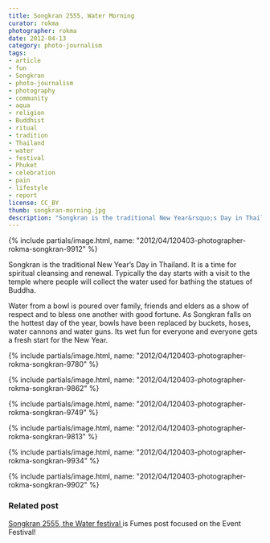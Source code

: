 ```yaml
---
title: Songkran 2555, Water Morning
curator: rokma
photographer: rokma
date: 2012-04-13
category: photo-journalism
tags:
- article
- fun
- Songkran
- photo-journalism
- photography
- community
- aqua
- religion
- Buddhist
- ritual
- tradition
- Thailand
- water
- festival
- Phuket
- celebration
- pain
- lifestyle
- report
license: CC_BY
thumb: songkran-morning.jpg
description: "Songkran is the traditional New Year&rsquo;s Day in Thailand. It is a time for spiritual cleansing and renewal. Typically the day starts with a visit to the temple where people will collect the water used for bathing the statues of Buddha."
---
```



{% include partials/image.html, name: "2012/04/120403-photographer-rokma-songkran-9912" %}

Songkran is the traditional New Year&rsquo;s Day in Thailand. It is a time for spiritual cleansing and renewal. Typically the day starts with a visit to the temple where people will collect the water used for bathing the statues of Buddha.

Water from a bowl is poured over family, friends and elders as a show of respect and to bless one another with good fortune. As Songkran falls on the hottest day of the year, bowls have been replaced by buckets, hoses, water cannons and water guns. Its wet fun for everyone and everyone gets a fresh start for the New Year.

{% include partials/image.html, name: "2012/04/120403-photographer-rokma-songkran-9780" %}

{% include partials/image.html, name: "2012/04/120403-photographer-rokma-songkran-9862" %}

{% include partials/image.html, name: "2012/04/120403-photographer-rokma-songkran-9749" %}

{% include partials/image.html, name: "2012/04/120403-photographer-rokma-songkran-9813" %}

{% include partials/image.html, name: "2012/04/120403-photographer-rokma-songkran-9934" %}

{% include partials/image.html, name: "2012/04/120403-photographer-rokma-songkran-9902" %}



### Related post

[Songkran 2555, the Water festival ](/songkran-water-festival/)is Fumes post focused on the Event Festival!
